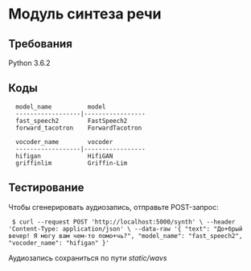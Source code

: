 Модуль синтеза речи
======

Требования
----
Python 3.6.2

Коды
----
      model_name          model
      ------------------|-----------------
      fast_speech2        FastSpeech2
      forward_tacotron    ForwardTacotron
     
      vocoder_name        vocoder
      ------------------|-----------------
      hifigan             HifiGAN
      griffinlim          Griffin-Lim


Тестирование
----
Чтобы сгенерировать аудиозапись, отправьте POST-запрос:

`
$ curl --request POST 'http://localhost:5000/synth' \
--header 'Content-Type: application/json' \
--data-raw '{
    "text": "До+брый вечер! Я могу вам чем-то помо+чь?",
    "model_name": "fast_speech2",
    "vocoder_name": "hifigan"
}'`

Аудиозапись сохраниться по пути _static/wavs_
